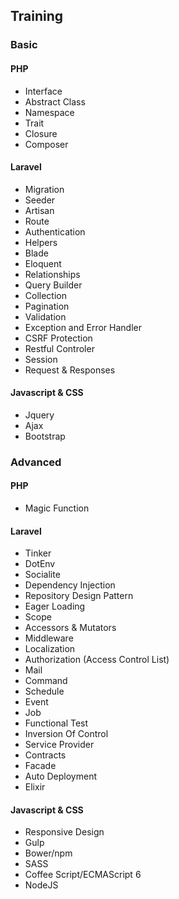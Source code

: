 ## Training

### Basic
#### PHP
- Interface
- Abstract Class
- Namespace
- Trait
- Closure
- Composer

#### Laravel
- Migration
- Seeder
- Artisan
- Route
- Authentication
- Helpers
- Blade
- Eloquent
- Relationships
- Query Builder
- Collection
- Pagination
- Validation
- Exception and Error Handler
- CSRF Protection
- Restful Controler
- Session
- Request & Responses

#### Javascript & CSS
- Jquery
- Ajax
- Bootstrap

### Advanced
#### PHP
- Magic Function

#### Laravel
- Tinker
- DotEnv
- Socialite
- Dependency Injection
- Repository Design Pattern
- Eager Loading
- Scope
- Accessors & Mutators
- Middleware
- Localization
- Authorization (Access Control List)
- Mail
- Command
- Schedule
- Event
- Job
- Functional Test
- Inversion Of Control
- Service Provider
- Contracts
- Facade
- Auto Deployment
- Elixir

#### Javascript & CSS
- Responsive Design
- Gulp
- Bower/npm
- SASS
- Coffee Script/ECMAScript 6
- NodeJS
